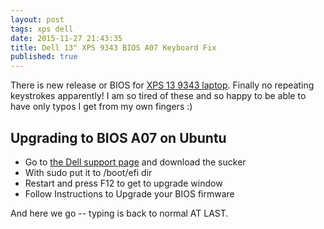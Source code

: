 ```yaml
---
layout: post
tags: xps dell
date: 2015-11-27 21:43:35
title: Dell 13" XPS 9343 BIOS A07 Keyboard Fix
published: true
---
```


There is new release or BIOS for [XPS 13 9343 laptop][xps13]. Finally no
repeating keystrokes apparently! I am so tired of these and so happy to be able
to have only typos I get from my own fingers :)

Upgrading to BIOS A07 on Ubuntu
-------------------------------

* Go to [the Dell support page][a07] and download the sucker
* With sudo put it to /boot/efi dir
* Restart and press F12 to get to upgrade window
* Follow Instructions to Upgrade your BIOS firmware

And here we go -- typing is back to normal AT LAST.

[xps13]: http://www.dell.com/us/business/p/xps-13-linux/pd
[a07]: http://www.dell.com/support/home/us/en/04/Drivers/DriversDetails?driverId=28M21
